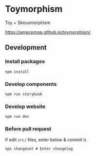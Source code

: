 # Toymorphism

Toy + Skeuomorphism

<https://ampcpmgp.github.io/toymorphism/>

## Development

### Install packages

```shell
npm install
```

### Develop components

```shell
npm run storybook
```

### Develop website

```shell
npm run dev
```

### Before pull request

If edit `src/` files, enter below & commit it.

```shell
npx changeset # Enter changelog
```
